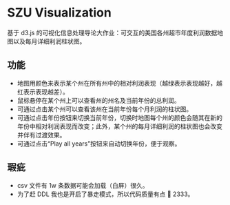 # SZU Visualization

基于 d3.js 的可视化信息处理导论大作业：可交互的美国各州超市年度利润数据地图以及每月详细利润柱状图。

## 功能

-	地图用颜色来表示某个州在所有州中的相对利润表现（越绿表示表现越好，越红表示表现越差）。
-	鼠标悬停在某个州上可以查看州的州名及当前年份的总利润。
-	可通过点击某个州可以查看该州在当前年份每个月利润的柱状图。
-	可通过点击年份按钮来切换当前年份，切换时地图每个州的颜色会随其在新的年份中相对利润表现而改变；此外，某个州的每月详细利润的柱状图也会改变并伴有过渡效果。
-	可通过点击“Play all years”按钮来自动切换年份，便于观察。

## 瑕疵
- csv 文件有 1w 条数据可能会加载（白屏）很久。
- 为了赶 DDL 我也是开启了暴走模式，所以代码质量有点 🙈 2333。
